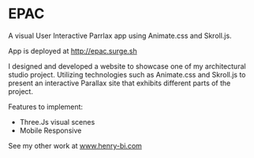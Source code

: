 # EPAC
A visual User Interactive Parrlax app using Animate.css and Skroll.js.

App is deployed at http://epac.surge.sh

I designed and developed a website to showcase one of my architectural studio project. Utilizing technologies such as Animate.css and Skroll.js to present an interactive Parallax site that exhibits different parts of the project.

Features to implement:
* Three.Js visual scenes
* Mobile Responsive

See my other work at www.henry-bi.com
